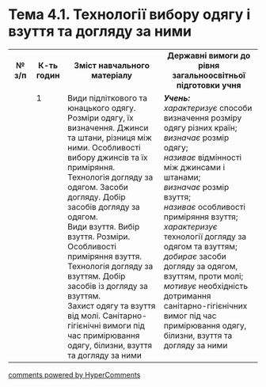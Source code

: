 <div id="hypercomments_widget" class="js-hypercomments-widget invisible"></div>

# Тема 4.1. Технології вибору одягу і взуття та догляду за ними

<table>
  <tr>
    <td width="10%" align="center"><b>№ з/п</b></td>
    <td width="10%" align="center"><b>К-ть годин</b></td>
    <td width="40%" align="center"><b>Зміст навчального матеріалу</b></td>
    <td width="40%" align="center"><b>Державні вимоги до рівня загальноосвітньої підготовки учня</b></td>
  </tr>
  <tr>
<td width="10%" style="vertical-align:top !important;"></td>
<td width="10%" style="vertical-align:top !important;">1</td>
    <td width="40%" style="vertical-align:top !important;">
Види підліткового та юнацького одягу. Розміри одягу, їх визначення. Джинси та штани, різниця між ними. Особливості вибору джинсів та їх приміряння.  <br>
Технологія догляду за одягом. Засоби догляду. Добір засобів догляду за одягом.<br>
Види взуття. Вибір взуття. Розміри. Особливості приміряння взуття. <br>
Технологія догляду за взуттям. Добір засобів із догляду за взуттям. <br>
Захист одягу та взуття від молі.  Санітарно-гігієнічні вимоги під час примірювання одягу, білизни, взуття та догляду за ними
</td>
    <td width="40%" style="vertical-align:top !important;">
<i><b>Учень:</b></i><br>
<i>характеризує</i> способи визначення розміру одягу різних країн;<br>
<i>визначає</i> розмір одягу; <br>
<i>називає</i> відмінності між джинсами і штанами; <br>
<i>визначає</i> розмір взуття;<br>
<i>називає</i> особливості приміряння взуття;<br>
<i>характеризує</i> технології догляду за одягом та взуттям;<br>
<i>добирає</i> засоби догляду за одягом, взуттям, проти молі;<br>
<i>мотивує</i> необхідність дотримання санітарно-гігієнічних вимог під час примірювання одягу, білизни, взуття та догляду за ними
</td>
  </tr>
  </tr>
</table>

<div class="js-hypercomments-container">
<a href="http://hypercomments.com" class="hc-link" title="comments widget">comments powered by HyperComments</a>
</div>